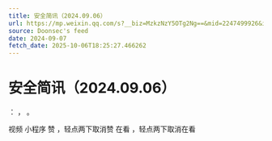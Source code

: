 ```yaml
---
title: 安全简讯（2024.09.06）
url: https://mp.weixin.qq.com/s?__biz=MzkzNzY5OTg2Ng==&mid=2247499926&idx=2&sn=581a4ab0cac23a1632da20efc1a3773b
source: Doonsec's feed
date: 2024-09-07
fetch_date: 2025-10-06T18:25:27.466262
---
```


# 安全简讯（2024.09.06）

：
，
。

视频
小程序
赞
，轻点两下取消赞
在看
，轻点两下取消在看